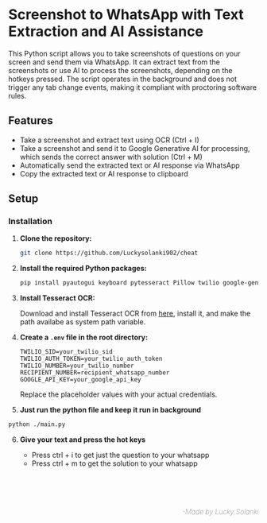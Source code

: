 # Screenshot to WhatsApp with Text Extraction and AI Assistance

This Python script allows you to take screenshots of questions on your screen and send them via WhatsApp. It can extract text from the screenshots or use AI to process the screenshots, depending on the hotkeys pressed. The script operates in the background and does not trigger any tab change events, making it compliant with proctoring software rules.

## Features

- Take a screenshot and extract text using OCR (Ctrl + I)
- Take a screenshot and send it to Google Generative AI for processing, which sends the correct answer with solution (Ctrl + M)
- Automatically send the extracted text or AI response via WhatsApp
- Copy the extracted text or AI response to clipboard

## Setup

### Installation

1. **Clone the repository:**

    ```bash
    git clone https://github.com/Luckysolanki902/cheat
    ```

2. **Install the required Python packages:**

    ```bash
    pip install pyautogui keyboard pytesseract Pillow twilio google-generativeai pyperclip python-dotenv
    ```

3. **Install Tesseract OCR:**

    Download and install Tesseract OCR from [here](https://sourceforge.net/projects/tesseract-ocr-alt/files/tesseract-ocr-setup-3.02.02.exe/download), install it, and make the path availabe as system path variable.

4. **Create a `.env` file in the root directory:**

    ```plaintext
    TWILIO_SID=your_twilio_sid
    TWILIO_AUTH_TOKEN=your_twilio_auth_token
    TWILIO_NUMBER=your_twilio_number
    RECIPIENT_NUMBER=recipient_whatsapp_number
    GOOGLE_API_KEY=your_google_api_key
    ```

    Replace the placeholder values with your actual credentials.

5. **Just run the python file and keep it run in background**

```bash
python ./main.py
```

6. **Give your text and press the hot keys**
    - Press ctrl + i to get just the question to your whatsapp
    - Press ctrl + m to get the solution to your whatsapp  


    <div style="font-style: italic; font-weight: 100; text-align: right;margin-top: 5rem;">-Made by Lucky Solanki</div>


  